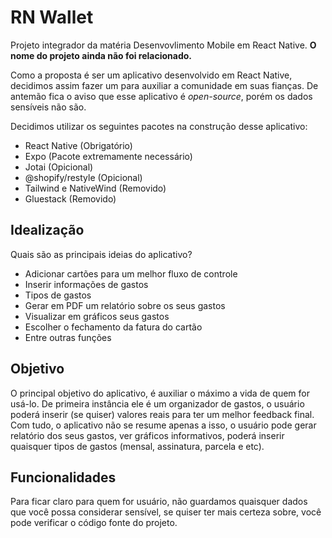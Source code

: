 # RN Wallet

Projeto integrador da matéria Desenvovlimento Mobile em React Native. **O nome do projeto ainda não foi relacionado.**

Como a proposta é ser um aplicativo desenvolvido em React Native, decidimos assim fazer um para auxiliar a comunidade em suas fianças. De antemão fica o aviso que esse aplicativo é *open-source*, porém os dados sensíveis não são.

Decidimos utilizar os seguintes pacotes na construção desse aplicativo:

- React Native (Obrigatório)
- Expo (Pacote extremamente necessário)
- Jotai (Opicional)
- @shopify/restyle (Opicional)
- Tailwind e NativeWind (Removido)
- Gluestack (Removido)

## Idealização
Quais são as principais ideias do aplicativo?
 
- Adicionar cartões para um melhor fluxo de controle
- Inserir informações de gastos
- Tipos de gastos
- Gerar em PDF um relatório sobre os seus gastos
- Visualizar em gráficos seus gastos
- Escolher o fechamento da fatura do cartão
- Entre outras funções

## Objetivo
O principal objetivo do aplicativo, é auxiliar o máximo a vida de quem for usá-lo. De primeira instância ele é um organizador de gastos, o usuário poderá inserir (se quiser) valores reais para ter um melhor feedback final.
Com tudo, o aplicativo não se resume apenas a isso, o usuário pode gerar relatório dos seus gastos, ver gráficos informativos, poderá inserir quaisquer tipos de gastos (mensal, assinatura, parcela e etc).

## Funcionalidades
Para ficar claro para quem for usuário, não guardamos quaisquer dados que você possa considerar sensível, se quiser ter mais certeza sobre, você pode verificar o código fonte do projeto.
